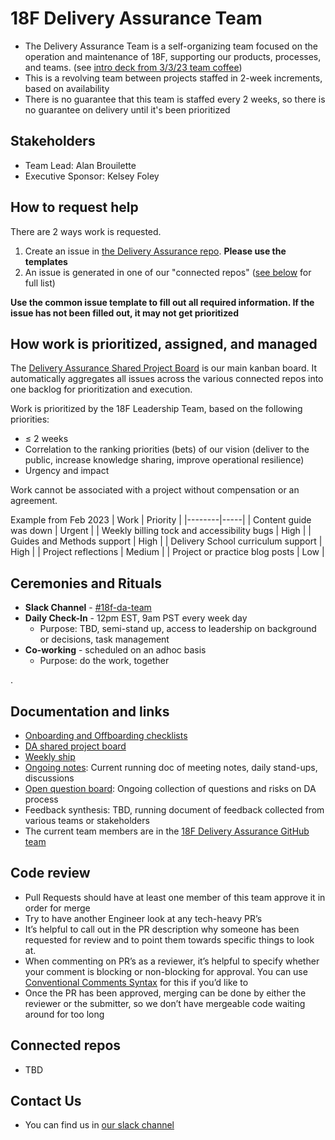 # 18F Delivery Assurance Team
- The Delivery Assurance Team is a self-organizing team focused on the operation and maintenance of 18F, supporting our products, processes, and teams. (see [intro deck from 3/3/23 team coffee](https://docs.google.com/presentation/d/1NSmRKW_5Krg3DhCYU_6xSTn0fCYgN6KtLcvUJRnUquQ/edit#slide=id.g5ecdbbee9e_0_0))
- This is a revolving team between projects staffed in 2-week increments, based on availability
- There is no guarantee that this team is staffed every 2 weeks, so there is no guarantee on delivery until it's been prioritized


## Stakeholders
- Team Lead: Alan Brouilette
- Executive Sponsor: Kelsey Foley

## How to request help
There are 2 ways work is requested.
1. Create an issue in [the Delivery Assurance repo](https://github.com/18F/delivery-assurance/issues). **Please use the templates**
2. An issue is generated in one of our "connected repos" ([see below](#connected-repos) for full list)

**Use the common issue template to fill out all required information. If the issue has not been filled out, it may not get prioritized**

## How work is prioritized, assigned, and managed
The [Delivery Assurance Shared Project Board](https://github.com/orgs/18F/projects/41) is our main kanban board. It automatically aggregates all issues across the various connected repos into one backlog for prioritization and execution.

Work is prioritized by the 18F Leadership Team, based on the following priorities:
- ≤ 2 weeks
- Correlation to the ranking priorities (bets) of our vision (deliver to the public, increase knowledge sharing, improve operational resilience)
- Urgency and impact

Work cannot be associated with a project without compensation or an agreement.

Example from Feb 2023
| Work | Priority |
|--------|-----|
| Content guide was down | Urgent |
| Weekly billing tock and accessibility bugs | High |
| Guides and Methods support | High |
| Delivery School curriculum support | High |
| Project reflections | Medium |
| Project or practice blog posts | Low |

## Ceremonies and Rituals

- **Slack Channel** - [#18f-da-team](https://gsa-tts.slack.com/archives/C04MSAWM2GM)
- **Daily Check-In** - 12pm EST, 9am PST every week day
  - Purpose: TBD, semi-stand up, access to leadership on background or
  decisions, task management
- **Co-working** - scheduled on an adhoc basis
  - Purpose: do the work, together

.

## Documentation and links
- [Onboarding and Offboarding checklists](https://github.com/18F/delivery-assurance/blob/main/docs/onboarding-offboarding-checklists.md)
- [DA shared project board](https://github.com/orgs/18F/projects/41)
- [Weekly ship](https://docs.google.com/document/d/1bJOvlXDplXl6Fjh9dWKENXCFaKzYCpJwEVYd-5B2bmc/edit?usp=sharing)
- [Ongoing notes](https://docs.google.com/document/d/1BcGjZjQs0IBm-LHaGp0Jj9LOBE9bUsAGuAYcoup05R0/edit?usp=sharing): Current running doc of meeting notes, daily stand-ups, discussions
- [Open question board](https://docs.google.com/spreadsheets/d/1J8cAcuE2zgpIFSJx_mKOjNmAcQGeYtQbz2vkTuqGI4U/edit?usp=share_link): Ongoing collection of questions and risks on DA process
- Feedback synthesis: TBD, running document of feedback collected from various teams or stakeholders
- The current team members are in the [18F Delivery Assurance GitHub team](https://github.com/orgs/18F/teams/18f-delivery-assurance/members)

## Code review
- Pull Requests should have at least one member of this team approve it in order for merge
- Try to have another Engineer look at any tech-heavy PR’s
- It’s helpful to call out in the PR description why someone has been requested for review and to point them towards specific things to look at. 
- When commenting on PR’s as a reviewer, it’s helpful to specify whether your comment is blocking or non-blocking for approval. You can use [Conventional Comments Syntax](https://conventionalcomments.org/) for this if you’d like to 
- Once the PR has been approved, merging can be done by either the reviewer or the submitter, so we don’t have mergeable code waiting around for too long

## Connected repos
- TBD

## Contact Us
- You can find us in [our slack channel](https://gsa-tts.slack.com/archives/C04MSAWM2GM)
